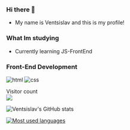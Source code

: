 ### Hi there 👋
- My name is Ventsislav and this is my profile!
### What Im studying
- Currently learning JS-FrontEnd

### Front-End Development
![html](https://img.shields.io/badge/HTML5-E34F26?style=for-the-badge&logo=html5&logoColor=white)
![css](https://img.shields.io/badge/CSS3-1572B6?style=for-the-badge&logo=css3&logoColor=white)


<p align="left"> 
  Visitor count<br>
  <img src="https://profile-counter.glitch.me/venci0003/count.svg" />
</p>

![Ventsislav's GitHub stats](https://github-readme-stats.vercel.app/api?username=venci0003&count_private=false&theme=rose_pine&hide=prs,contribs,issues)

[![Most used languages](https://github-readme-stats.vercel.app/api/top-langs/?username=venci0003&layout=compact&theme=rose_pine)](https://github.com/anuraghazra/github-readme-stats)

<!--
**venci0003/venci0003** is a ✨ _special_ ✨ repository because its `README.md` (this file) appears on your GitHub profile.

Here are some ideas to get you started:

- 🔭 I’m currently working on ...
- 🌱 I’m currently learning ...
- 👯 I’m looking to collaborate on ...
- 🤔 I’m looking for help with ...
- 💬 Ask me about ...
- 📫 How to reach me: ...
- 😄 Pronouns: ...
- ⚡ Fun fact: ...
-->
